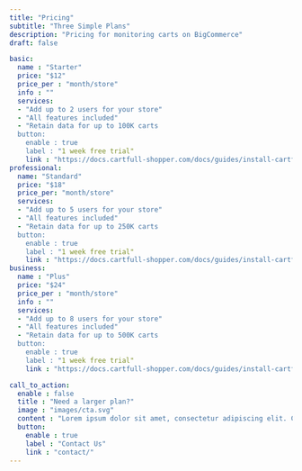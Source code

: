 ```yaml
---
title: "Pricing"
subtitle: "Three Simple Plans"
description: "Pricing for monitoring carts on BigCommerce"
draft: false

basic:
  name : "Starter"
  price: "$12"
  price_per : "month/store"
  info : ""
  services:
  - "Add up to 2 users for your store"
  - "All features included"
  - "Retain data for up to 100K carts
  button:
    enable : true
    label : "1 week free trial"
    link : "https://docs.cartfull-shopper.com/docs/guides/install-cartfull-shopper/"
professional:
  name: "Standard"
  price: "$18"
  price_per: "month/store"
  services:
  - "Add up to 5 users for your store"
  - "All features included"
  - "Retain data for up to 250K carts
  button:
    enable : true
    label : "1 week free trial"
    link : "https://docs.cartfull-shopper.com/docs/guides/install-cartfull-shopper/"
business:
  name : "Plus"
  price: "$24"
  price_per : "month/store"
  info : ""
  services:
  - "Add up to 8 users for your store"
  - "All features included"
  - "Retain data for up to 500K carts
  button:
    enable : true
    label : "1 week free trial"
    link : "https://docs.cartfull-shopper.com/docs/guides/install-cartfull-shopper/"

call_to_action:
  enable : false
  title : "Need a larger plan?"
  image : "images/cta.svg"
  content : "Lorem ipsum dolor sit amet, consectetur adipiscing elit. Consequat tristique eget amet, tempus eu at consecttur."
  button:
    enable : true
    label : "Contact Us"
    link : "contact/"
---
```

